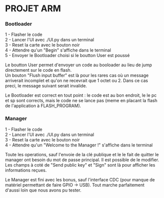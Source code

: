 # PROJET ARM

### Bootloader
1 - Flasher le code  
2 - Lancer l'UI avec ./UI.py <chemin du tty> <baudrate> dans un terminal  
3 - Reset la carte avec le bouton noir  
4 - Attendre qu'un "Begin" s'affiche dans le terminal  
5 - Envoyer le Bootloader choisi si le boutton User est poussé  

Le boutton User permet d'envoyer un code au booloader au lieu de jump
directement sur le code en flash.  
Un bouton "Flush input buffer" est là pour les rares cas où un message
arriverait incomplet et qu'on ne recevrait que 1 octet ou 2. Dans ce cas
preci, le message suivant serait invalide.

Le Bootloader est correct en tout point : le code est au bon endroit, le
le pc et sp sont corrects, mais le code ne se lance pas (meme en placant
la flash de l'application à FLASH_PROGRAM).

### Manager
1 - Flasher le code  
2 - Lancer l'UI avec ./UI.py <chemin du tty> <baudrate> dans un terminal  
3 - Reset la carte avec le bouton noir  
4 - Attendre qu'un "Welcome to the Manager !" s'affiche dans le terminal  

Toute les operations, sauf l'envoie de la clé publique et le le fait de
quitter le manager ont besoin du mot de passe principal. Il est possible
de le modifier.  
Les champs à coté de "Send public key" et "Sign" sont là pour afficher
les informations reçues.

Le Manager est fini avec les bonus, sauf l'interface CDC (pour manque
de matériel permettant de faire GPIO -> USB). Tout marche parfaitement
d'aussi loin que nous avons pu tester.
